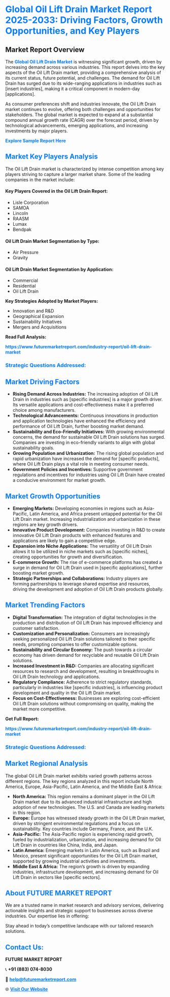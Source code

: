 <h1 style="color: #007BFF;">Global Oil Lift Drain Market Report 2025-2033: Driving Factors, Growth Opportunities, and Key Players</h1>

<section id="overview">
<h2>Market Report Overview</h2>
<p>The <a href="https://www.futuremarketreport.com/industry-report/oil-lift-drain-market" style="color: #007BFF; text-decoration: none;"><strong>Global Oil Lift Drain Market</strong></a> is witnessing significant growth, driven by increasing demand across various industries. This report delves into the key aspects of the Oil Lift Drain market, providing a comprehensive analysis of its current status, future potential, and challenges. The demand for Oil Lift Drain has surged due to its wide-ranging applications in industries such as [insert industries], making it a critical component in modern-day [applications].</p>
<p>As consumer preferences shift and industries innovate, the Oil Lift Drain market continues to evolve, offering both challenges and opportunities for stakeholders. The global market is expected to expand at a substantial compound annual growth rate (CAGR) over the forecast period, driven by technological advancements, emerging applications, and increasing investments by major players.</p>
</section>

<section id="overview">
<p><a href="https://www.futuremarketreport.com/request-sample/reportId=111852" style="color: #007BFF; text-decoration: none;"><strong>Explore Sample Report Here</strong></a></p>
</section>

<section id="key-players">
<h2 style="color: #007BFF;">Market Key Players Analysis</h2>
<p>The Oil Lift Drain market is characterized by intense competition among key players striving to capture a larger market share. Some of the leading companies in the market include:</p>
<h4>Key Players Covered in the Oil Lift Drain Report:</h4>
<ul><li>Lisle Corporation</li><li>SAMOA</li><li>Lincoln</li><li>RAASM</li><li>Lumax</li><li>Bendpak</li></ul>
<h4>Oil Lift Drain Market Segmentation by Type:</h4>
<ul><li>Air Pressure</li><li>Gravity</li></ul>

<h4>Oil Lift Drain Market Segmentation by Application:</h4>
<ul><li>Commercial</li><li>Residential</li><li>Oil Lift Drain</li></ul>
<p><strong>Key Strategies Adopted by Market Players:</strong></p>
<ul>
<li>Innovation and R&D</li>
<li>Geographical Expansion</li>
<li>Sustainability Initiatives</li>
<li>Mergers and Acquisitions</li>
</ul>
</section>

<section>
<p><strong>Read Full Analysis: </strong></p><a href="https://www.futuremarketreport.com/industry-report/oil-lift-drain-market" style="color: #007BFF; text-decoration: none;"><strong>https://www.futuremarketreport.com/industry-report/oil-lift-drain-market</strong></a>
<h3 style="color: #007BFF;">Strategic Questions Addressed:</h3>
</section>

<section id="driving-factors">
<h2 style="color: #007BFF;">Market Driving Factors</h2>
<ul>
<li><strong>Rising Demand Across Industries:</strong> The increasing adoption of Oil Lift Drain in industries such as [specific industries] is a major growth driver. Its versatile applications and cost-effectiveness make it a preferred choice among manufacturers.</li>
<li><strong>Technological Advancements:</strong> Continuous innovations in production and application technologies have enhanced the efficiency and performance of Oil Lift Drain, further boosting market demand.</li>
<li><strong>Sustainability and Eco-Friendly Initiatives:</strong> With growing environmental concerns, the demand for sustainable Oil Lift Drain solutions has surged. Companies are investing in eco-friendly variants to align with global sustainability goals.</li>
<li><strong>Growing Population and Urbanization:</strong> The rising global population and rapid urbanization have increased the demand for [specific products], where Oil Lift Drain plays a vital role in meeting consumer needs.</li>
<li><strong>Government Policies and Incentives:</strong> Supportive government regulations and incentives for industries using Oil Lift Drain have created a conducive environment for market growth.</li>
</ul>
</section>

<section id="growth-opportunities">
<h2 style="color: #007BFF;">Market Growth Opportunities</h2>
<ul>
<li><strong>Emerging Markets:</strong> Developing economies in regions such as Asia-Pacific, Latin America, and Africa present untapped potential for the Oil Lift Drain market. Increasing industrialization and urbanization in these regions are key growth drivers.</li>
<li><strong>Innovative Product Development:</strong> Companies investing in R&D to create innovative Oil Lift Drain products with enhanced features and applications are likely to gain a competitive edge.</li>
<li><strong>Expansion into Niche Applications:</strong> The versatility of Oil Lift Drain allows it to be utilized in niche markets such as [specific niches], creating opportunities for growth and diversification.</li>
<li><strong>E-commerce Growth:</strong> The rise of e-commerce platforms has created a surge in demand for Oil Lift Drain used in [specific applications], further boosting market growth.</li>
<li><strong>Strategic Partnerships and Collaborations:</strong> Industry players are forming partnerships to leverage shared expertise and resources, driving the development and adoption of Oil Lift Drain products globally.</li>
</ul>
</section>

<section id="trending-factors">
<h2 style="color: #007BFF;">Market Trending Factors</h2>
<ul>
<li><strong>Digital Transformation:</strong> The integration of digital technologies in the production and distribution of Oil Lift Drain has improved efficiency and customer satisfaction.</li>
<li><strong>Customization and Personalization:</strong> Consumers are increasingly seeking personalized Oil Lift Drain solutions tailored to their specific needs, prompting companies to offer customizable options.</li>
<li><strong>Sustainability and Circular Economy:</strong> The push towards a circular economy has driven demand for recyclable and reusable Oil Lift Drain solutions.</li>
<li><strong>Increased Investment in R&D:</strong> Companies are allocating significant resources to research and development, resulting in breakthroughs in Oil Lift Drain technology and applications.</li>
<li><strong>Regulatory Compliance:</strong> Adherence to strict regulatory standards, particularly in industries like [specific industries], is influencing product development and quality in the Oil Lift Drain market.</li>
<li><strong>Focus on Cost-Effectiveness:</strong> Businesses are exploring cost-efficient Oil Lift Drain solutions without compromising on quality, making the market more competitive.</li>
</ul>
</section>

<section>
<p><strong>Get Full Report: </strong></p><a href="https://www.futuremarketreport.com/industry-report/oil-lift-drain-market" style="color: #007BFF; text-decoration: none;"><strong>https://www.futuremarketreport.com/industry-report/oil-lift-drain-market</strong></a>
<h3 style="color: #007BFF;">Strategic Questions Addressed:</h3>
</section>


<section id="regional-analysis">
<h2 style="color: #007BFF;">Market Regional Analysis</h2>
<p>The global Oil Lift Drain market exhibits varied growth patterns across different regions. The key regions analyzed in this report include North America, Europe, Asia-Pacific, Latin America, and the Middle East & Africa:</p>
<ul>
<li><strong>North America:</strong> This region remains a dominant player in the Oil Lift Drain market due to its advanced industrial infrastructure and high adoption of new technologies. The U.S. and Canada are leading markets in this region.</li>
<li><strong>Europe:</strong> Europe has witnessed steady growth in the Oil Lift Drain market, driven by stringent environmental regulations and a focus on sustainability. Key countries include Germany, France, and the U.K.</li>
<li><strong>Asia-Pacific:</strong> The Asia-Pacific region is experiencing rapid growth, fueled by industrialization, urbanization, and increasing demand for Oil Lift Drain in countries like China, India, and Japan.</li>
<li><strong>Latin America:</strong> Emerging markets in Latin America, such as Brazil and Mexico, present significant opportunities for the Oil Lift Drain market, supported by growing industrial activities and investments.</li>
<li><strong>Middle East & Africa:</strong> The region’s growth is driven by expanding industries, infrastructure development, and increasing demand for Oil Lift Drain in sectors like [specific sectors].</li>
</ul>
</section>

<footer>
<h2 style="color: #007BFF;">About FUTURE MARKET REPORT</h2>
<p>We are a trusted name in market research and advisory services, delivering actionable insights and strategic support to businesses across diverse industries. Our expertise lies in offering:</p>

<p>Stay ahead in today’s competitive landscape with our tailored research solutions.</p>

<h2 style="color: #007BFF;">Contact Us:</h2>
<p><strong>FUTURE MARKET REPORT</strong></p>
<p>📞 <strong>+91 (883) 074-8030</strong></p>
<p>📧 <strong><a href="mailto:help@futuremarketreport.com" style="color: #007BFF;">help@futuremarketreport.com</a></strong></p>
<p>🌐 <strong><a href="https://www.futuremarketreport.com/" style="color: #007BFF;">Visit Our Website</a></strong></p>
</footer>